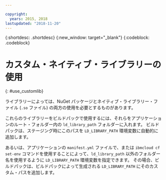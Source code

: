 ```yaml
---

copyright:
  years: 2015, 2018
lastupdated: "2018-11-20"
---
```


{:shortdesc: .shortdesc}
{:new_window: target="_blank"}
{:codeblock: .codeblock}


# カスタム・ネイティブ・ライブラリーの使用
{: #use_customlib}

ライブラリーによっては、NuGet パッケージとネイティブ・ライブラリー・ファイル (`.so` ファイル) の両方の使用を必要とするものがあります。  

これらのライブラリーをビルドパックで使用するには、それらをアプリケーションのルート・フォルダー内の `ld_library_path` フォルダーに入れます。 ビルドパックは、ステージング時にこのパスを `LD_LIBRARY_PATH` 環境変数に自動的に追加します。  

あるいは、アプリケーションの `manifest.yml` ファイルで、または `ibmcloud cf set-env` コマンドを使用することによって、`ld_library_path` 以外のフォルダー名を使用するように `LD_LIBRARY_PATH` 環境変数を指定できます。  その場合、ビルドパックは、ビルドパックによって生成される `LD_LIBRARY_PATH` にそのカスタム・パスを追加します。
